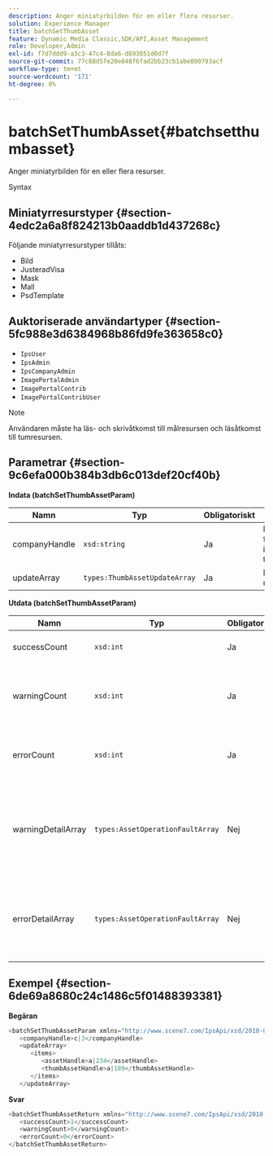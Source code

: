 ```yaml
---
description: Anger miniatyrbilden för en eller flera resurser.
solution: Experience Manager
title: batchSetThumbAsset
feature: Dynamic Media Classic,SDK/API,Asset Management
role: Developer,Admin
exl-id: f7d7ddd9-a3c3-47c4-8da6-d693851d0d7f
source-git-commit: 77c88d5fe20e048f6fad2bb23cb1abe090793acf
workflow-type: tm+mt
source-wordcount: '171'
ht-degree: 0%

---
```


# batchSetThumbAsset{#batchsetthumbasset}

Anger miniatyrbilden för en eller flera resurser.

Syntax

## Miniatyrresurstyper {#section-4edc2a6a8f824213b0aaddb1d437268c}

Följande miniatyrresurstyper tillåts:

* Bild
* JusteradVisa
* Mask
* Mall
* PsdTemplate

## Auktoriserade användartyper {#section-5fc988e3d6384968b86fd9fe363658c0}

* `IpsUser`
* `IpsAdmin`
* `IpsCompanyAdmin`
* `ImagePortalAdmin`
* `ImagePortalContrib`
* `ImagePortalContribUser`

>[!NOTE]
>
>Användaren måste ha läs- och skrivåtkomst till målresursen och läsåtkomst till tumresursen.

## Parametrar {#section-9c6efa000b384b3db6c013def20cf40b}

**Indata (batchSetThumbAssetParam)**

| Namn | Typ | Obligatoriskt | Beskrivning |
|---|---|---|---|
| companyHandle | `xsd:string` | Ja | Handtaget till företaget som innehåller tillgångarna. |
| updateArray | `types:ThumbAssetUpdateArray` | Ja | Matrisen med uppdateringar. |

**Utdata (batchSetThumbAssetParam)**

| Namn | Typ | Obligatoriskt | Beskrivning |
|---|---|---|---|
| successCount | `xsd:int` | Ja | Antal miniatyrbilder som angetts. |
| warningCount | `xsd:int` | Ja | Antalet varningar som genererades när åtgärden försökte ange miniatyrbilderna. |
| errorCount | `xsd:int` | Ja | Antalet fel som genererades när åtgärden försökte ange miniatyrbilder. |
| warningDetailArray | `types:AssetOperationFaultArray` | Nej | Arrayen med information som är associerad med resurserna som genererade varningar när åtgärden försökte tillämpa uppdateringarna. |
| errorDetailArray | `types:AssetOperationFaultArray` | Nej | Arrayen med information som är associerad med resurserna som genererade fel när åtgärden försökte tillämpa uppdateringarna. |

## Exempel {#section-6de69a8680c24c1486c5f01488393381}

**Begäran**

```java
<batchSetThumbAssetParam xmlns="http://www.scene7.com/IpsApi/xsd/2010-01-31">
   <companyHandle>c|3</companyHandle>
   <updateArray>
      <items>
         <assetHandle>a|234</assetHandle>
         <thumbAssetHandle>a|189</thumbAssetHandle>
      </items>
   </updateArray>
```

**Svar**

```java
<batchSetThumbAssetReturn xmlns="http://www.scene7.com/IpsApi/xsd/2010-01-31">
   <successCount>1</successCount>
   <warningCount>0</warningCount>
   <errorCount>0</errorCount>
</batchSetThumbAssetReturn>
```
